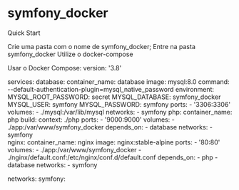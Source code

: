 # symfony_docker
Quick Start

Crie uma pasta com o nome de symfony_docker;
Entre na pasta symfony_docker
Utilize o docker-compose

Usar o Docker Compose:
version: '3.8'

services:
  database:
    container_name: database
    image: mysql:8.0
    command: --default-authentication-plugin=mysql_native_password
    environment:
      MYSQL_ROOT_PASSWORD: secret
      MYSQL_DATABASE: symfony_docker
      MYSQL_USER: symfony
      MYSQL_PASSWORD: symfony
    ports:
      - '3306:3306'
    volumes:
      - ./mysql:/var/lib/mysql
    networks:
      - symfony
  php:
    container_name: php
    build:
      context: ./php
    ports:
      - '9000:9000'
    volumes:
      - ./app:/var/www/symfony_docker
    depends_on:
      - database
    networks:
      - symfony      
  nginx:
    container_name: nginx
    image: nginx:stable-alpine
    ports:
      - '80:80'
    volumes:
      - ./app:/var/www/symfony_docker
      - ./nginx/default.conf:/etc/nginx/conf.d/default.conf
    depends_on:
      - php
      - database
    networks:
      - symfony

networks:
    symfony:
    
